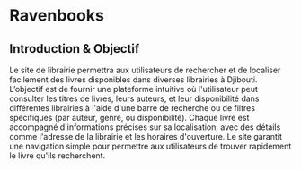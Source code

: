 # Ravenbooks

## Introduction & Objectif

Le site de librairie permettra aux utilisateurs de rechercher et de localiser facilement des livres disponibles dans diverses librairies à Djibouti. L’objectif est de fournir une plateforme intuitive où l'utilisateur peut consulter les titres de livres, leurs auteurs, et leur disponibilité dans différentes librairies à l'aide d'une barre de recherche ou de filtres spécifiques (par auteur, genre, ou disponibilité). Chaque livre est accompagné d'informations précises sur sa localisation, avec des détails comme l'adresse de la librairie et les horaires d'ouverture. Le site garantit une navigation simple pour permettre aux utilisateurs de trouver rapidement le livre qu'ils recherchent.
